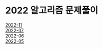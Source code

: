 # 2022 알고리즘 문제풀이
[2022-11](./solving-log-2211.md)<br>
[2022-07](./solving-log-2207.md)<br>
[2022-06](./solving-log-2206.md)<br>
[2022-05](./solving-log-2205.md)<br>
